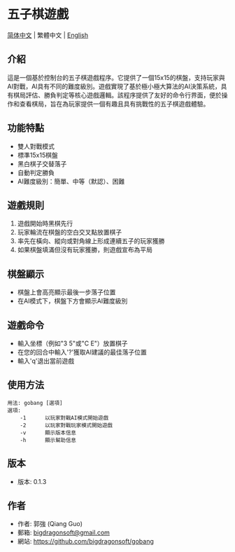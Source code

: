 # 五子棋遊戲

[简体中文](README.zh-CN.md) | 繁體中文 | [English](README.md)

## 介紹

這是一個基於控制台的五子棋遊戲程序。它提供了一個15x15的棋盤，支持玩家與AI對戰，AI具有不同的難度級別。遊戲實現了基於極小極大算法的AI決策系統，具有棋局評估、勝負判定等核心遊戲邏輯。該程序提供了友好的命令行界面，便於操作和查看棋局，旨在為玩家提供一個有趣且具有挑戰性的五子棋遊戲體驗。

## 功能特點

- 雙人對戰模式
- 標準15x15棋盤
- 黑白棋子交替落子
- 自動判定勝負
- AI難度級別：簡單、中等（默認）、困難

## 遊戲規則

1. 遊戲開始時黑棋先行
2. 玩家輪流在棋盤的空白交叉點放置棋子
3. 率先在橫向、縱向或對角線上形成連續五子的玩家獲勝
4. 如果棋盤填滿但沒有玩家獲勝，則遊戲宣布為平局

## 棋盤顯示

- 棋盤上會高亮顯示最後一步落子位置
- 在AI模式下，棋盤下方會顯示AI難度級別

## 遊戲命令
- 輸入坐標（例如"3 5"或"C E"）放置棋子
- 在您的回合中輸入'?'獲取AI建議的最佳落子位置
- 輸入'q'退出當前遊戲

## 使用方法
```
用法: gobang [選項]
選項:
    -1      以玩家對戰AI模式開始遊戲
    -2      以玩家對戰玩家模式開始遊戲
    -v      顯示版本信息
    -h      顯示幫助信息
```

## 版本

- 版本: 0.1.3

## 作者

- 作者: 郭強 (Qiang Guo)
- 郵箱: bigdragonsoft@gmail.com
- 網站: https://github.com/bigdragonsoft/gobang 